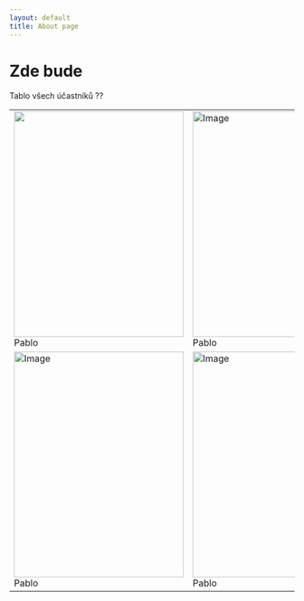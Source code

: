```yaml
---
layout: default
title: About page
---
```

# Zde bude
Tablo všech účastníků ??
<table>
<tbody>
  <tr>
    <td><img src="https://encrypted-tbn0.gstatic.com/images?q=tbn:ANd9GcRZmZKMEUZwPbT_WPBX9EXWwIuvJ0Bbd3leHw&usqp=CAU" width="300" height="399"><br>Pablo</td>
<td><img src="https://media.licdn.com/dms/image/C4E22AQERZyMK0Y1B9A/feedshare-shrink_800/0/1666290596720?e=2147483647&v=beta&t=l34ONSurFzesdU-tNxDl_3QLz-NY-a0yqcpm5aWTqr0" alt="Image" width="300" height="399"><br>Pablo</td>
  </tr>
  <tr>
	    <td><img src="https://encrypted-tbn0.gstatic.com/images?q=tbn:ANd9GcT8zIZzbqF9Pg-lihzd1iKp7w-lGCp7B_VUlQ&usqp=CAU" alt="Image" width="300" height="399"><br>Pablo</td>
	    <td><img src="https://encrypted-tbn0.gstatic.com/images?q=tbn:ANd9GcQmzvvooLsmzPMLOcwfdyck44-i-PtczNpJYw&usqp=CAU" alt="Image" width="300" height="399"><br>Pablo</td>
  </tr>
</tbody>
</table>
